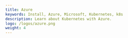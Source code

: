 ```yaml
---
title: Azure
keywords: Install, Azure, Microsoft, Kubernetes, k8s
description: Learn about Kubernetes with Azure.
logo: /logos/azure.png
weight: 4
---
```

